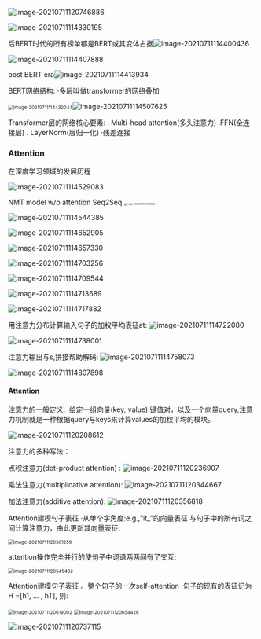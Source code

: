 ![image-20210711120746886](bert01-micheal.assets/image-20210711120746886.png)

![image-20210711114330195](C:%5CUsers%5C86182%5CAppData%5CRoaming%5CTypora%5Ctypora-user-images%5Cimage-20210711114330195.png)

后BERT时代的所有榜单都是BERT或其变体占据![image-20210711114400436](bert01-micheal.assets/image-20210711114400436.png)

![image-20210711114407888](bert01-micheal.assets/image-20210711114407888.png)

post BERT era![image-20210711114413934](bert01-micheal.assets/image-20210711114413934.png)

BERT网络结构:
·多层叫做transformer的网络叠加

<img src="bert01-micheal.assets/image-20210711114432044.png" alt="image-20210711114432044" style="zoom:67%;" />![image-20210711114507625](bert01-micheal.assets/image-20210711114507625.png)

Transformer层的网络核心要素:
. Multi-head attention(多头注意力)
.FFN(全连接层)
. LayerNorm(层归一化)
·残差连接

### Attention
在深度学习领域的发展历程

![image-20210711114529083](bert01-micheal.assets/image-20210711114529083.png)

NMT model w/o attention
Seq2Seq   <img src="bert01-micheal.assets/image-20210711114552026.png" alt="image-20210711114303813" style="zoom:33%;" />

![image-20210711114544385](bert01-micheal.assets/image-20210711114544385.png)

![image-20210711114652905](bert01-micheal.assets/image-20210711114652905.png)

![image-20210711114657330](bert01-micheal.assets/image-20210711114657330.png)

![image-20210711114703256](bert01-micheal.assets/image-20210711114703256.png)

![image-20210711114709544](bert01-micheal.assets/image-20210711114709544.png)

![image-20210711114713689](bert01-micheal.assets/image-20210711114713689.png)

![image-20210711114717882](bert01-micheal.assets/image-20210711114717882.png)

用注意力分布计算输入句子的加权平均表征at:
![image-20210711114722080](bert01-micheal.assets/image-20210711114722080.png)

![image-20210711114738001](bert01-micheal.assets/image-20210711114738001.png)

注意力输出与s,拼接帮助解码: ![image-20210711114758073](bert01-micheal.assets/image-20210711114758073.png)

![image-20210711114807898](bert01-micheal.assets/image-20210711114807898.png)

#### Attention

注意力的一般定义:
·给定一组向量(key, value)
键值对，以及一个向量query,注意力机制就是一种根据query与keys来计算values的加权平均的模块。

![image-20210711120208612](bert01-micheal.assets/image-20210711120208612.png)

注意力的多种写法：

点积注意力(dot-product attention) :
![image-20210711120236907](bert01-micheal.assets/image-20210711120236907.png)

乘法注意力(multiplicative attention): ![image-20210711120344667](bert01-micheal.assets/image-20210711120344667.png)

加法注意力(additive attention):  ![image-20210711120356818](bert01-micheal.assets/image-20210711120356818.png)

Attention建模句子表征
·从单个字角度:e.g.,“it_”的向量表征
与句子中的所有词之间计算注意力，由此更新其向量表征:

<img src="bert01-micheal.assets/image-20210711120501259.png" alt="image-20210711120501259" style="zoom: 67%;" />

attention操作完全并行的使句子中词语两两间有了交互;

<img src="bert01-micheal.assets/image-20210711120545482.png" alt="image-20210711120545482" style="zoom:67%;" />

Attention建模句子表征
。整个句子的一次self-attention :句子的现有的表征记为H =[h1, ... , hT], 则:

<img src="bert01-micheal.assets/image-20210711120619002.png" alt="image-20210711120619002" style="zoom:67%;" />

<img src="bert01-micheal.assets/image-20210711120654426.png" alt="image-20210711120654426" style="zoom:67%;" />

![image-20210711120737115](bert01-micheal.assets/image-20210711120737115.png)
